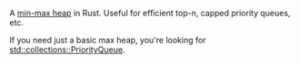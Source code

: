 A [min-max heap] in Rust.  Useful for efficient top-n, capped priority queues, etc.

If you need just a basic max heap, you're looking for [std::collections::PriorityQueue].

[min-max heap]: http://en.wikipedia.org/wiki/Min-max_heap
[std::collections::PriorityQueue]: http://doc.rust-lang.org/std/collections/struct.PriorityQueue.html
